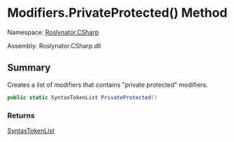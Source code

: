 # Modifiers\.PrivateProtected\(\) Method

Namespace: [Roslynator.CSharp](../../README.md)

Assembly: Roslynator\.CSharp\.dll

## Summary

Creates a list of modifiers that contains "private protected" modifiers\.

```csharp
public static SyntaxTokenList PrivateProtected()
```

### Returns

[SyntaxTokenList](https://docs.microsoft.com/en-us/dotnet/api/microsoft.codeanalysis.syntaxtokenlist)


